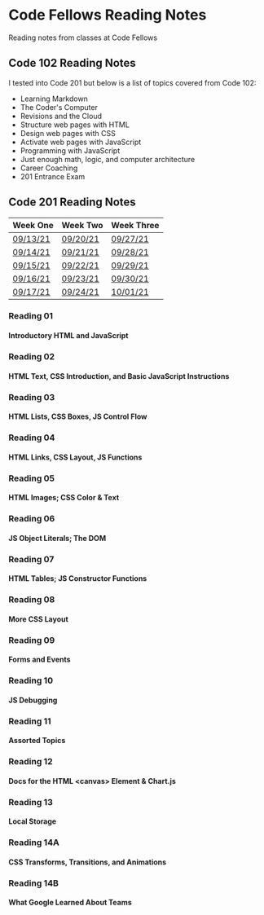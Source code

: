 # Code Fellows Reading Notes

Reading notes from classes at Code Fellows

## Code 102 Reading Notes

I tested into Code 201 but below is a list of topics covered from Code 102:

- Learning Markdown
- The Coder's Computer
- Revisions and the Cloud
- Structure web pages with HTML
- Design web pages with CSS
- Activate web pages with JavaScript
- Programming with JavaScript
- Just enough math, logic, and computer architecture
- Career Coaching
- 201 Entrance Exam

## Code 201 Reading Notes

| Week One                | Week Two                | Week Three               |
| ----------------------- | ----------------------- | ------------------------ |
| [09/13/21](#reading-01) | [09/20/21](#reading-06) | [09/27/21](#reading-11)  |
| [09/14/21](#reading-02) | [09/21/21](#reading-07) | [09/28/21](#reading-12)  |
| [09/15/21](#reading-03) | [09/22/21](#reading-08) | [09/29/21](#reading-13)  |
| [09/16/21](#reading-04) | [09/23/21](#reading-09) | [09/30/21](#reading-14a) |
| [09/17/21](#reading-05) | [09/24/21](#reading-10) | [10/01/21](#reading-14b) |

### Reading 01 
#### Introductory HTML and JavaScript
### Reading 02 
#### HTML Text, CSS Introduction, and Basic JavaScript Instructions
### Reading 03 
#### HTML Lists, CSS Boxes, JS Control Flow
### Reading 04 
#### HTML Links, CSS Layout, JS Functions
### Reading 05 
#### HTML Images; CSS Color & Text
### Reading 06 
#### JS Object Literals; The DOM
### Reading 07 
#### HTML Tables; JS Constructor Functions
### Reading 08 
#### More CSS Layout
### Reading 09 
#### Forms and Events
### Reading 10 
#### JS Debugging
### Reading 11 
#### Assorted Topics
### Reading 12 
#### Docs for the HTML \<canvas> Element & Chart.js
### Reading 13 
#### Local Storage
### Reading 14A 
#### CSS Transforms, Transitions, and Animations
### Reading 14B 
#### What Google Learned About Teams
